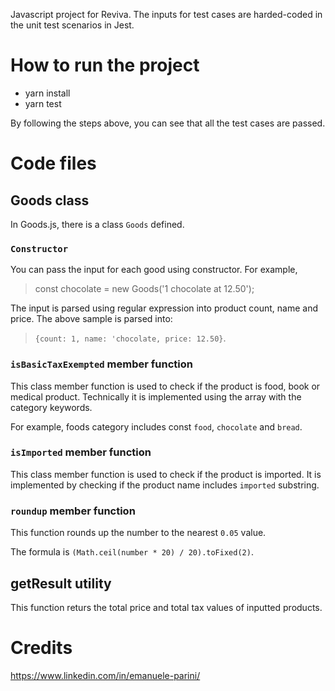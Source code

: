 
Javascript project for Reviva.
The inputs for test cases are harded-coded in the unit test scenarios in Jest.

# How to run the project
  - yarn install
  - yarn test
  
  By following the steps above, you can see that all the test cases are passed.

# Code files
## Goods class
In Goods.js, there is a class `Goods` defined.

### `Constructor `
You can pass the input for each good using constructor. For example,

>const chocolate = new Goods('1 chocolate at 12.50');

The input is parsed using regular expression into product count, name and price. The above sample is parsed into:

>`{count: 1, name: 'chocolate, price: 12.50}`.

### `isBasicTaxExempted` member function
This class member function is used to check if the product is food, book or medical product.
Technically it is implemented using the array with the category keywords.

For example, foods category includes const `food`, `chocolate` and `bread`.

### `isImported` member function
This class member function is used to check if the product is imported. It is implemented by checking if the product name includes `imported` substring.
### `roundup` member function
This function rounds up the number to the nearest `0.05` value.

The formula is `(Math.ceil(number * 20) / 20).toFixed(2)`.

## getResult utility
This function returs the total price and total tax values of inputted products.

# Credits
https://www.linkedin.com/in/emanuele-parini/
